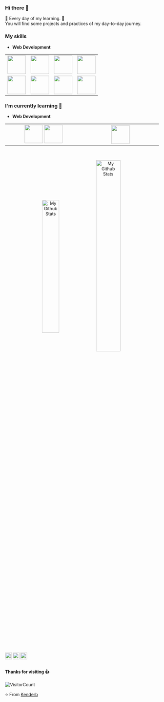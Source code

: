 ### Hi there 👋
:calendar: Every day of my learning. :calendar: <br>
You will find some projects and practices of my day-to-day journey.

### My skills
- **Web Development**
<table  align="center">
 <tbody width="33%" align="center">
   <tr align="center">

  <td align="center" width="25%">
   <img height=60px src="https://www.vectorlogo.zone/logos/reactjs/reactjs-ar21.svg"> 
  </td>
  <td align="center" width="25%">
    <img height=60px src="https://www.vectorlogo.zone/logos/javascript/javascript-ar21.svg"> 
  </td>
  <td align="center" width="25%">
   <img height=60px src="https://www.vectorlogo.zone/logos/sass-lang/sass-lang-ar21.svg"> 
  </td>



  <td align="center" width="20%">
   <img height=60px src="https://www.vectorlogo.zone/logos/w3_html5/w3_html5-ar21.svg"> 
  </td>

 </td>

 </tr>


 <td align="center" width="25%">
    <img height=60px src="https://www.vectorlogo.zone/logos/mysql/mysql-official.svg">
 </td>

 <td align="center" width="20%">
  <img height=60px src="https://www.vectorlogo.zone/logos/ruby-lang/ruby-lang-ar21.svg"> 
 </td>



 <td align="center" width="20%">
  <img height=60px src="https://www.vectorlogo.zone/logos/getbootstrap/getbootstrap-ar21.svg"> 
 </td>
   <td align="center" width="25%">
         <img height=60px src="https://upload.wikimedia.org/wikipedia/commons/thumb/6/62/Ruby_On_Rails_Logo.svg/1200px-Ruby_On_Rails_Logo.svg.png"> 
       </td>
  </tr>
 </tbody>
</table>

### I'm currently learning :open_book:
- **Web Development**
<table  align="center">
  <tbody>
   <tr>
       <td align="center" width="25%">
         <img height=60px src="https://www.vectorlogo.zone/logos/typescriptlang/typescriptlang-icon.svg"> 
         <img height=60px src="https://www.vectorlogo.zone/logos/typescriptlang/typescriptlang-ar21.svg"> 
       </td>
    <td align="center" width="25%">
         <img height=60px src="https://www.vectorlogo.zone/logos/vim/vim-icon.svg"> 
       </td>
   </tr>
  </tbody>
</table>
    
<br>
<p align="center">
<img align="center" src="https://github-readme-stats.vercel.app/api/top-langs/?username=kenderb&layout=compact&theme=astra" alt="My Github Stats" width="33.33%">
<img align="center" src="https://github-readme-stats.vercel.app/api?username=kenderb&&show_icons=true&theme=astra&count_private=true&include_all_commits=true" alt="My Github Stats" width="40%">
</p>

<br> <br>
 <a href="https://twitter.com/KBTarts">
  <img align="left" alt="Kender's Twitter" width="22px" src="https://cdn.jsdelivr.net/npm/simple-icons@v3/icons/twitter.svg" />
</a>
<a href="https://www.linkedin.com/in/kender-bolivar-1736086b/">
  <img align="left" alt="Kender's LinkedIn" width="22px" src="https://cdn.jsdelivr.net/npm/simple-icons@v3/icons/linkedin.svg" />
</a>
<a href="https://github.com/kenderb">
  <img align="left" alt="Kender's Github" width="22px" src="https://cdn.jsdelivr.net/npm/simple-icons@v3/icons/github.svg" />
</a>
<br><br>

#### Thanks for visiting :thumbsup:
![VisitorCount](https://profile-counter.glitch.me/kenderb/count.svg)

⭐️ From [Kenderb](https://github.com/kenderb)

<!--
**kenderb/kenderb** is a ✨ _special_ ✨ repository because its `README.md` (this file) appears on your GitHub profile.

Here are some ideas to get you started:

- 🔭 I’m currently working on ...
- 🌱 I’m currently learning ...
- 👯 I’m looking to collaborate on ...
- 🤔 I’m looking for help with ...
- 💬 Ask me about ...
- 📫 How to reach me: ...
- 😄 Pronouns: ...
- ⚡ Fun fact: ...
-->
